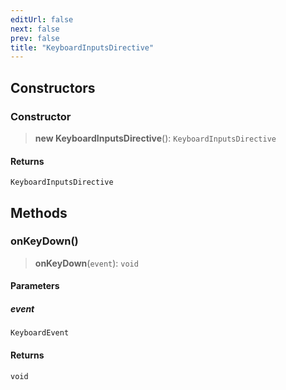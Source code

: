 ```yaml
---
editUrl: false
next: false
prev: false
title: "KeyboardInputsDirective"
---
```


## Constructors

### Constructor

> **new KeyboardInputsDirective**(): `KeyboardInputsDirective`

#### Returns

`KeyboardInputsDirective`

## Methods

### onKeyDown()

> **onKeyDown**(`event`): `void`

#### Parameters

##### event

`KeyboardEvent`

#### Returns

`void`
